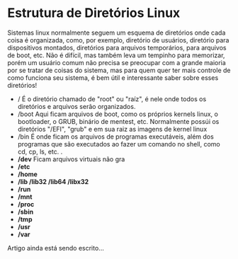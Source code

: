 
# Estrutura de Diretórios Linux

Sistemas linux normalmente seguem um esquema de diretórios onde cada coisa é organizada, como, por exemplo, diretório de usuários, diretório para dispositivos montados, diretórios para arquivos temporários, para arquivos de boot, etc. Não é difícil, mas também leva um tempinho para memorizar, porém um usuário comum não precisa se preocupar com a grande maioria por se tratar de coisas do sistema, mas para quem quer ter mais controle de como funciona seu sistema, é bem útil e interessante saber sobre esses diretórios!

- / É o diretório chamado de "root" ou "raíz", é nele onde todos os diretórios e arquivos serão organizados.
- /boot Aqui ficam arquivos de boot, como os próprios kernels linux, o bootloader, o GRUB, binário de mentest, etc. Normalmente possúi os diretórios "/EFI", "grub" e em sua raiz as imagens de kernel linux
- /bin É onde ficam os arquivos de programas executáveis, além dos programas que são executados ao fazer um comando no shell, como cd, cp, ls, etc. .
- **/dev** Ficam arquivos virtuais não gra
- **/etc**
- **/home**
- **/lib /lib32 /lib64 /libx32**
- **/run**
- **/mnt**
- **/proc**
- **/sbin**
- **/tmp**
- **/usr**
- **/var**

Artigo ainda está sendo escrito...
